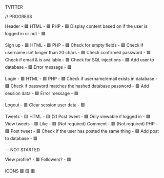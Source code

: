 TVITTER


// PROGRESS

Header - 🟩
    HTML - 🟩
    PHP - 🟩
        Display content based on if the user is logged in or not - 🟩

Sign up - 🟩
    HTML - 🟩
    PHP - 🟩
        Check for empty fields - 🟩
        Check if username isnt longer than 20 chars - 🟩
        Check confirmed password - 🟩
        Check if email & is available - 🟩
            Check for SQL injections - 🟩
        Add user to database - 🟩
        Error message - 🟩

Login - 🟩
    HTML - 🟩
    PHP - 🟩
        Check if username/email exists in database - 🟩
        Check if password matches the hashed database password - 🟩
        Add session data - 🟩
        Error message - 🟩

Logout - 🟩
    Clear session user data - 🟩

Tweets - 🟨
    HTML - 🟨 (2)
        Post tweet - 🟩
            Only viewable if logged in - 🟩
        View tweets - 🟥
            Like - 🟥 (Not required)
            Comment - 🟥 (Not required)
    PHP - 🟩
        Post tweet - 🟩
            Check if the user has posted the same thing - 🟩
            Add post to database - 🟩
            

-- NOT STARTED

View profile? - 🟥
Followers? - 🟥


ICONS
🟩  🟨  🟥